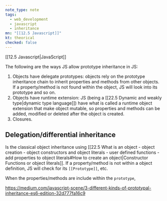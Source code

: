 ```yaml
---
note_type: note
tags:
  - web_development
  - javascript
  - inheritance
mn: "[[12.5 Javascript]]"
kt: theorical
checked: false
---
```

[[12.5 Javascript|JavaScript]]

The following are the ways JS allow prototype inheritance in JS:

1. Objects have delegate prototypes: objects rely on the prototype inheritance chain to inherit properties and methods from other objects. If a property/method is not found within the object, JS will look into its prototype and so on.
2. Objects have runtime extension: JS (being a [[22.5 Dynamic and weakly type|dynamic type language]]) have what is called a runtime object extension that make object mutable, so properties and methods can be added, modified or deleted after the object is created. 
3. Closures. 

## Delegation/differential inheritance
Is the classical object inheritance using [[22.5 What is an object - object creation - object constructors and object literals - user defined functions - add properties to object literals#How to create an object|Constructor Functions or object literals]]. If a property/method is not within a object definition, JS will check for its `[[Prototype]]`, etc. 

When the properties/methods are include within the `prototype`, 

https://medium.com/javascript-scene/3-different-kinds-of-prototypal-inheritance-es6-edition-32d777fa16c9